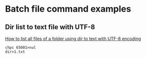 # Batch file command examples

## Dir list to text file with UTF-8

[How to list all files of a folder using dir to text with UTF-8 encoding](https://stackoverflow.com/questions/65640943/how-to-simply-list-all-files-of-a-folder-using-dir-to-text-with-utf-8-encoding)<br>
```
chpc 65001>nul
dir>1.txt
```
